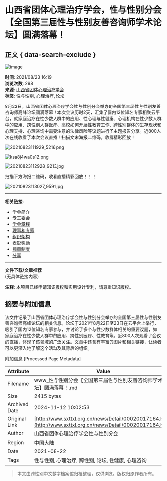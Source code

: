 # 山西省团体心理治疗学会，性与性别分会【全国第三届性与性别友善咨询师学术论坛】圆满落幕！

## 正文 { data-search-exclude }


![image](https://www.sxttxl.org.cn/upload/2023-03-18/95ecb554-ce4b-4635-b963-d232299ce91c.jpg)

**时间**: 2021/08/23 16:19  
**浏览次数**: 298  
**来源**: [山西省团体心理治疗学会](http://www.sxttxl.org.cn/news/menu/?tp=2&tp2=0&page=1)  
**标签**: 性与性别, 心理治疗, 论坛  

8月22日，山西省团体心理治疗学会性与性别分会举办的全国第三届性与性别友善咨询师高峰论坛圆满落幕！本次会议历时2天，汇集了国内12位知名专家相聚云平台，就家庭治疗在性少数人群中的应用、性心理与性健康、心理机构在性少数人群中的应用、跨性别人群医疗、高校如何开展性教育工作、跨性别群体的生存现状和心理支持、心理咨询中需要注意的法律风险等议题进行了主题报告分享。近800人次在线收看了本次会议直播！扫描文末海报二维码，收看精彩回放！

![20210823111929_5216.png](https://www.sxttxl.org.cn/assets/global/plugins/UEditor/asp/upload/image/20210823/16297066849193159.png)

![ksa8j4wa0s12.png](https://www.sxttxl.org.cn/assets/global/plugins/UEditor/asp/upload/image/20210823/16297067176298124.png)

![20210823112928_9213.jpg](https://www.sxttxl.org.cn/assets/global/plugins/UEditor/asp/upload/image/20210823/16297067711756238.jpg)

扫描下方海报二维码，收看直播精彩回放！！！

![20210823113027_9591.jpg](https://www.sxttxl.org.cn/assets/global/plugins/UEditor/asp/upload/image/20210823/16297068362054654.jpg)

--- 

**相关链接**: 
- [学会简介](http://www.sxttxl.org.cn/news/menu/?tp=2&tp2=14&page=1)
- [专工委会](http://www.sxttxl.org.cn/news/menu/?tp=2&tp2=17&page=1)
- [学会章程](http://www.sxttxl.org.cn/news/menu/?tp=2&tp2=112&page=1)
- [理事和专家](http://www.sxttxl.org.cn/news/menu/?tp=2&tp2=11&page=1)
- [组织架构](http://www.sxttxl.org.cn/news/menu/?tp=2&tp2=80&page=1)
- [表彰奖励](http://www.sxttxl.org.cn/news/menu/?tp=2&tp2=107&page=1)
- [规章制度](http://www.sxttxl.org.cn/news/menu/?tp=2&tp2=34&page=1)
- [分享](http://www.sxttxl.org.cn/news/Share/00020017164.html)

--- 

**文件下载/文章推荐**  
(无具体链接内容)

**注释**: 本项目已经申请知识版权和实用设计专利，请尊重知识版权。

## 摘要与附加信息

<!-- tcd_abstract -->
该文件记录了山西省团体心理治疗学会性与性别分会举办的全国第三届性与性别友善咨询师高峰论坛的相关信息。论坛于2021年8月22日至23日在云平台上举行，吸引了国内12位知名专家参与，并讨论了多个与性少数群体相关的重要议题，如家庭治疗在性少数人群中的应用、跨性别医疗、性教育等。近800人次观看了会议的直播，体现了该领域的广泛关注。文章中还含有丰富的图片和相关链接，让读者可以更深入地了解这个活动及其背后的组织。
<!-- tcd_abstract_end -->

附加信息 [Processed Page Metadata]

| Attribute       | Value                                  |
|-----------------|----------------------------------------|
| Filename        | www_性与性别分会【全国第三届性与性别友善咨询师学术论坛】圆满落幕！.md                             |
| Size            | 2415 bytes                           |
| Archived Date   | 2024-11-12 10:02:53                             |
| Original Link   | [http://www.sxttxl.org.cn/news/Detail/00020017164.html](http://www.sxttxl.org.cn/news/Detail/00020017164.html)                       |
| Author          | 山西省团体心理治疗学会性与性别分会                               |
| Region          | 中国大陆                               |
| Date            | 2021-08-22                                 |
| Tags            | 性与性别, 心理治疗, 跨性别, 论坛, 性健康, 心理咨询                                 |
>
> 本文由跨性别中文数字档案馆归档整理，仅供浏览。版权归原作者所有。
>